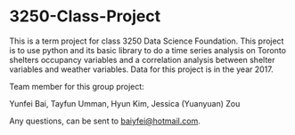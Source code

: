 # 3250-Class-Project
This is a term project for class 3250 Data Science Foundation.
This project is to use python and its basic library to do a time series analysis on Toronto shelters occupancy variables and a correlation analysis between shelter variables and weather variables. Data for this project is in the year 2017.

Team member for this group project:

Yunfei Bai, 
Tayfun Umman,
Hyun Kim,
Jessica (Yuanyuan) Zou

Any questions, can be sent to baiyfei@hotmail.com.
